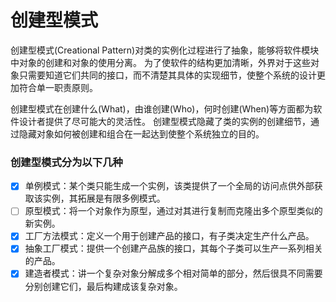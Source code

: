 # 创建型模式

创建型模式(Creational Pattern)对类的实例化过程进行了抽象，能够将软件模块中对象的创建和对象的使用分离。
为了使软件的结构更加清晰，外界对于这些对象只需要知道它们共同的接口，而不清楚其具体的实现细节，使整个系统的设计更加符合单一职责原则。

创建型模式在创建什么(What)，由谁创建(Who)，何时创建(When)等方面都为软件设计者提供了尽可能大的灵活性。
创建型模式隐藏了类的实例的创建细节，通过隐藏对象如何被创建和组合在一起达到使整个系统独立的目的。

### 创建型模式分为以下几种
- [x] 单例模式：某个类只能生成一个实例，该类提供了一个全局的访问点供外部获取该实例，其拓展是有限多例模式。
- [ ] 原型模式：将一个对象作为原型，通过对其进行复制而克隆出多个原型类似的新实例。
- [x] 工厂方法模式：定义一个用于创建产品的接口，有子类决定生产什么产品。
- [x] 抽象工厂模式：提供一个创建产品族的接口，其每个子类可以生产一系列相关的产品。
- [x] 建造者模式：讲一个复杂对象分解成多个相对简单的部分，然后很具不同需要分别创建它们，最后构建成该复杂对象。